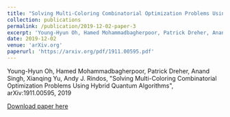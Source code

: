 ```yaml
---
title: "Solving Multi-Coloring Combinatorial Optimization Problems Using Hybrid Quantum Algorithms"
collection: publications
permalink: /publication/2019-12-02-paper-3
excerpt: 'Young-Hyun Oh, Hamed Mohammadbagherpoor, Patrick Dreher, Anand Singh, Xianqing Yu, Andy J. Rindos'
date: 2019-12-02
venue: 'arXiv.org'
paperurl: 'https://arxiv.org/pdf/1911.00595.pdf'
---
```

Young-Hyun Oh, Hamed Mohammadbagherpoor, Patrick Dreher, Anand Singh, Xianqing Yu, Andy J. Rindos, "Solving Multi-Coloring Combinatorial Optimization Problems Using Hybrid Quantum Algorithms", arXiv:1911.00595, 2019

[Download paper here](https://arxiv.org/pdf/1911.00595.pdf)

